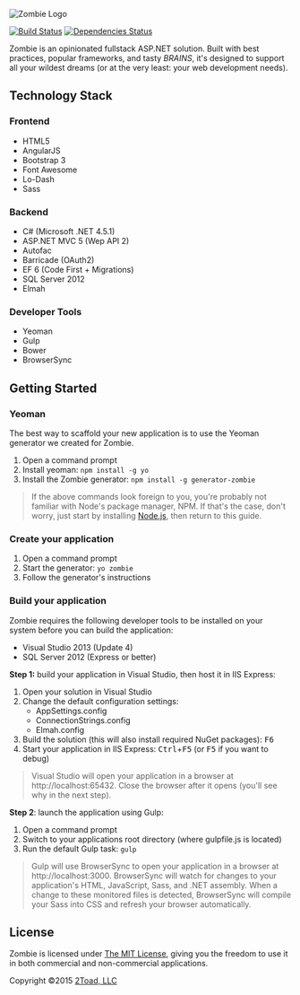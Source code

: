 ![Zombie Logo](http://2toad.com/areas/project/content/images/zombie-logo-small.png)

[![Build Status](https://secure.travis-ci.org/2Toad/generator-zombie.png?branch=master)](https://travis-ci.org/2Toad/generator-zombie) [![Dependencies Status](https://david-dm.org/2Toad/generator-zombie.svg)](https://david-dm.org/2Toad/generator-zombie)

Zombie is an opinionated fullstack ASP.NET solution. Built with best practices, popular frameworks, and tasty *BRAINS*, it's designed to support all your wildest dreams (or at the very least: your web development needs).

## Technology Stack ##

### Frontend ###

* HTML5
* AngularJS
* Bootstrap 3
* Font Awesome
* Lo-Dash
* Sass

### Backend ###

* C# (Microsoft .NET 4.5.1)
* ASP.NET MVC 5 (Wep API 2)
* Autofac
* Barricade (OAuth2)
* EF 6 (Code First + Migrations)
* SQL Server 2012
* Elmah

### Developer Tools ###

* Yeoman
* Gulp
* Bower
* BrowserSync

## Getting Started ##

### Yeoman ###

The best way to scaffold your new application is to use the Yeoman generator we created for Zombie.

1. Open a command prompt
1. Install yeoman: `npm install -g yo`
1. Install the Zombie generator: `npm install -g generator-zombie`

> If the above commands look foreign to you, you're probably not familiar with Node's package manager, NPM. If that's the case, don't worry, just start by installing [Node.js](https://nodejs.org/), then return to this guide.

### Create your application ###

1. Open a command prompt
1. Start the generator: `yo zombie`
1. Follow the generator's instructions

### Build your application ###

Zombie requires the following developer tools to be installed on your system before you can build the application:

* Visual Studio 2013 (Update 4)
* SQL Server 2012 (Express or better)

**Step 1:** build your application in Visual Studio, then host it in IIS Express:

1. Open your solution in Visual Studio
1. Change the default configuration settings:
    * AppSettings.config
    * ConnectionStrings.config
    * Elmah.config
1. Build the solution (this will also install required NuGet packages): <kbd>F6</kbd>
1. Start your application in IIS Express: <kbd>Ctrl</kbd>+<kbd>F5</kbd> (or <kbd>F5</kbd> if you want to debug)

> Visual Studio will open your application in a browser at http://localhost:65432. Close the browser after it opens (you'll see why in the next step).

**Step 2**: launch the application using Gulp:

1. Open a command prompt
1. Switch to your applications root directory (where gulpfile.js is located)
1. Run the default Gulp task: `gulp`

> Gulp will use BrowserSync to open your application in a browser at http://localhost:3000. BrowserSync will watch for changes to your application's HTML, JavaScript, Sass, and .NET assembly. When a change to these monitored files is detected, BrowserSync will compile your Sass into CSS and refresh your browser automatically.

## License ##

Zombie is licensed under [The MIT License](https://github.com/2Toad/generator-zombie/blob/master/LICENSE), giving you the freedom to use it in both commercial and non-commercial applications.

Copyright &copy;2015 [2Toad, LLC](http://2toad.com)
